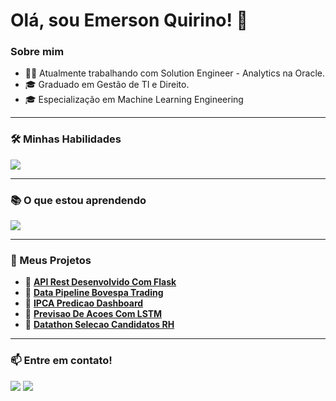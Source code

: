 # Olá, sou Emerson Quirino! 👋

### Sobre mim
- 👨‍💻 Atualmente trabalhando com Solution Engineer - Analytics na Oracle.
- 🎓 Graduado em Gestão de TI e Direito.
- 🎓 Especialização em Machine Learning Engineering

---

### 🛠️ Minhas Habilidades
<p align="left">
  <a href="https://skillicons.dev">
    <img src="https://skillicons.dev/icons?i=python,mysql,oracle,oci" />
  </a>
</p>

---

### 📚 O que estou aprendendo
<p align="left">
  <a href="https://skillicons.dev">
    <img src="https://skillicons.dev/icons?i=aws,docker,flask" />
  </a>
</p>

---

### 🚀 Meus Projetos

- 🔗 **[API Rest Desenvolvido Com Flask](https://github.com/emersonquirino/TechChallengeFase1-APIrestDesenvolvidoComFlask.git)**
- 🔗 **[Data Pipeline Bovespa Trading](https://github.com/emersonquirino/TechChallengeFase2-DataPipelineBovespaTrading.git)**
- 🔗 **[IPCA Predicao Dashboard](https://github.com/emersonquirino/Tech-Challenge-Fase-3-IPCA-PredicaoDashboard.git)**
- 🔗 **[Previsao De Acoes Com LSTM](https://github.com/emersonquirino/TechChallengeFase4-PrevisaoDeAcoesComLSTM.git)**
- 🔗 **[Datathon Selecao Candidatos RH](https://github.com/emersonquirino/TechChallengeFase5-DatathonSelecaoCandidatosRH.git)**
---

### 📫 Entre em contato!
<p align="left">
<a href="https://www.linkedin.com/in/emerson-quirino-0506b5150/" target="_blank"><img src="https://img.shields.io/badge/-LinkedIn-%230077B5?style=for-the-badge&logo=linkedin&logoColor=white" target="_blank"></a>
<a href="mailto:emersonquirinoalves@outlook.com"><img src="https://img.shields.io/badge/Outlook-0078D4?style=for-the-badge&logo=microsoft-outlook&logoColor=white" /></a>
</p>
